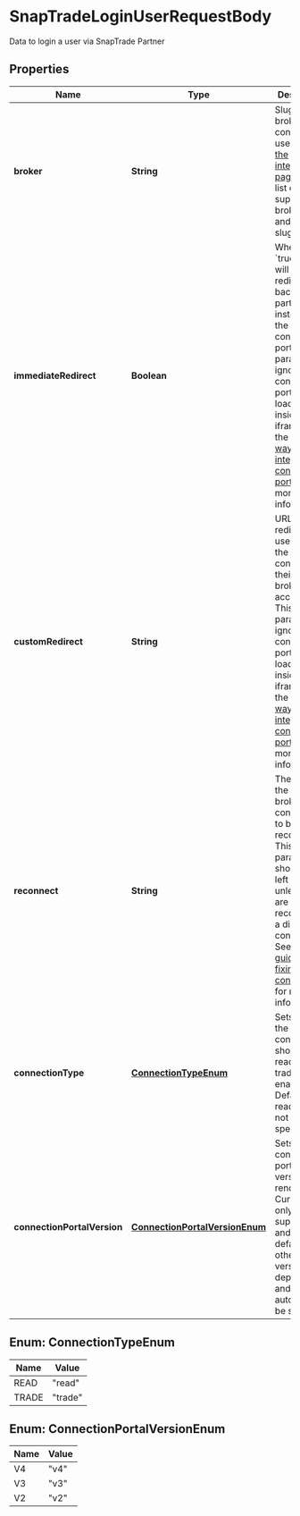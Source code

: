 

# SnapTradeLoginUserRequestBody

Data to login a user via SnapTrade Partner

## Properties

| Name | Type | Description | Notes |
|------------ | ------------- | ------------- | -------------|
|**broker** | **String** | Slug of the brokerage to connect the user to. See [the integrations page](https://snaptrade.notion.site/66793431ad0b416489eaabaf248d0afb?v&#x3D;3cfea70ef4254afc89704e47275a7a9a&amp;pvs&#x3D;4) for a list of supported brokerages and their slugs. |  [optional] |
|**immediateRedirect** | **Boolean** | When set to &#x60;true&#x60;, user will be redirected back to the partner&#39;s site instead of the connection portal. This parameter is ignored if the connection portal is loaded inside an iframe. See the [guide on ways to integrate the connection portal](/docs/implement-connection-portal) for more information. |  [optional] |
|**customRedirect** | **String** | URL to redirect the user to after the user connects their brokerage account. This parameter is ignored if the connection portal is loaded inside an iframe. See the [guide on ways to integrate the connection portal](/docs/implement-connection-portal) for more information. |  [optional] |
|**reconnect** | **String** | The UUID of the brokerage connection to be reconnected. This parameter should be left empty unless you are reconnecting a disabled connection. See the [guide on fixing broken connections](/docs/fix-broken-connections) for more information. |  [optional] |
|**connectionType** | [**ConnectionTypeEnum**](#ConnectionTypeEnum) | Sets whether the connection should be read-only or trade-enabled. Defaults to read-only if not specified. |  [optional] |
|**connectionPortalVersion** | [**ConnectionPortalVersionEnum**](#ConnectionPortalVersionEnum) | Sets the connection portal version to render. Currently only v4 is supported and is the default. All other versions are deprecated and will automatically be set to v4. |  [optional] |



## Enum: ConnectionTypeEnum

| Name | Value |
|---- | -----|
| READ | &quot;read&quot; |
| TRADE | &quot;trade&quot; |



## Enum: ConnectionPortalVersionEnum

| Name | Value |
|---- | -----|
| V4 | &quot;v4&quot; |
| V3 | &quot;v3&quot; |
| V2 | &quot;v2&quot; |



